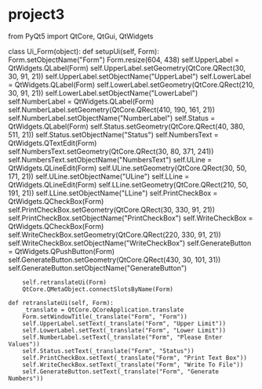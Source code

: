 # project3
from PyQt5 import QtCore, QtGui, QtWidgets

class Ui_Form(object):
    def setupUi(self, Form):
        Form.setObjectName("Form")
        Form.resize(604, 438)
        self.UpperLabel = QtWidgets.QLabel(Form)
        self.UpperLabel.setGeometry(QtCore.QRect(30, 30, 91, 21))
        self.UpperLabel.setObjectName("UpperLabel")
        self.LowerLabel = QtWidgets.QLabel(Form)
        self.LowerLabel.setGeometry(QtCore.QRect(210, 30, 91, 21))
        self.LowerLabel.setObjectName("LowerLabel")
        self.NumberLabel = QtWidgets.QLabel(Form)
        self.NumberLabel.setGeometry(QtCore.QRect(410, 190, 161, 21))
        self.NumberLabel.setObjectName("NumberLabel")
        self.Status = QtWidgets.QLabel(Form)
        self.Status.setGeometry(QtCore.QRect(40, 380, 511, 21))
        self.Status.setObjectName("Status")
        self.NumbersText = QtWidgets.QTextEdit(Form)
        self.NumbersText.setGeometry(QtCore.QRect(30, 80, 371, 241))
        self.NumbersText.setObjectName("NumbersText")
        self.ULine = QtWidgets.QLineEdit(Form)
        self.ULine.setGeometry(QtCore.QRect(30, 50, 171, 21))
        self.ULine.setObjectName("ULine")
        self.LLine = QtWidgets.QLineEdit(Form)
        self.LLine.setGeometry(QtCore.QRect(210, 50, 191, 21))
        self.LLine.setObjectName("LLine")
        self.PrintCheckBox = QtWidgets.QCheckBox(Form)
        self.PrintCheckBox.setGeometry(QtCore.QRect(30, 330, 91, 21))
        self.PrintCheckBox.setObjectName("PrintCheckBox")
        self.WriteCheckBox = QtWidgets.QCheckBox(Form)
        self.WriteCheckBox.setGeometry(QtCore.QRect(220, 330, 91, 21))
        self.WriteCheckBox.setObjectName("WriteCheckBox")
        self.GenerateButton = QtWidgets.QPushButton(Form)
        self.GenerateButton.setGeometry(QtCore.QRect(430, 30, 101, 31))
        self.GenerateButton.setObjectName("GenerateButton")

        self.retranslateUi(Form)
        QtCore.QMetaObject.connectSlotsByName(Form)

    def retranslateUi(self, Form):
        _translate = QtCore.QCoreApplication.translate
        Form.setWindowTitle(_translate("Form", "Form"))
        self.UpperLabel.setText(_translate("Form", "Upper Limit"))
        self.LowerLabel.setText(_translate("Form", "Lower Limit"))
        self.NumberLabel.setText(_translate("Form", "Please Enter Values"))
        self.Status.setText(_translate("Form", "Status"))
        self.PrintCheckBox.setText(_translate("Form", "Print Text Box"))
        self.WriteCheckBox.setText(_translate("Form", "Write To File"))
        self.GenerateButton.setText(_translate("Form", "Generate Numbers"))
